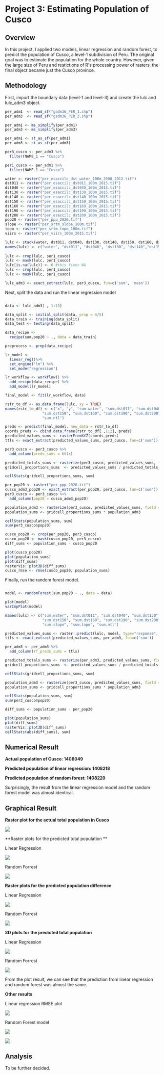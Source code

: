 # Project 3: Estimating Population of Cusco

## Overview
In this project, I applied two models, linear regression and random forest, to predict the population of Cusco, a level-1 subdivision of Peru. The original goal was to estimate the population for the whole country. However, given the large size of Peru and restictions of R's processing power of rasters, the final object became just the Cusco province.


## Methodology
First, import the boundary data (level-1 and level-3) and create the lulc and lulc_adm3 object. 

```R
per_adm1  <- read_sf("gadm36_PER_1.shp")
per_adm3  <- read_sf("gadm36_PER_3.shp")

per_adm1 <- ms_simplify(per_adm1)
per_adm3 <- ms_simplify(per_adm3)

per_adm1 <- st_as_sf(per_adm1)
per_adm3 <- st_as_sf(per_adm3)

per3_cusco <- per_adm3 %>%
  filter(NAME_1 == "Cusco")

per1_cusco <- per_adm1 %>%
  filter(NAME_1 == "Cusco")

water <- raster("per_esaccilc_dst_water_100m_2000_2012.tif")
dst011 <- raster("per_esaccilc_dst011_100m_2015.tif")
dst040 <- raster("per_esaccilc_dst040_100m_2015.tif")
dst130 <- raster("per_esaccilc_dst130_100m_2015.tif")
dst140 <- raster("per_esaccilc_dst140_100m_2015.tif")
dst150 <- raster("per_esaccilc_dst150_100m_2015.tif")
dst160 <- raster("per_esaccilc_dst160_100m_2015.tif")
dst190 <- raster("per_esaccilc_dst190_100m_2015.tif")
dst200 <- raster("per_esaccilc_dst200_100m_2015.tif")
pop20 <- raster("per_ppp_2020.tif")
slope <- raster("per_srtm_slope_100m.tif")
topo <- raster("per_srtm_topo_100m.tif")
viirs <- raster("per_viirs_100m_2015.tif")

lulc <- stack(water, dst011, dst040, dst130, dst140, dst150, dst160, dst190, dst200, pop20, slope, topo, viirs)
names(lulc) <- c("water", "dst011", "dst040", "dst130", "dst140","dst150", "dst160","dst190", "dst200", "pop20", "slope", "topo", "ntl")
 
lulc <- crop(lulc, per1_cusco)
lulc <- mask(lulc, per1_cusco)
lulc[is.na(lulc)] <- 0 #this fixes NA
lulc <- crop(lulc, per1_cusco)
lulc <- mask(lulc, per1_cusco)

lulc_adm3 <- exact_extract(lulc, per3_cusco, fun=c('sum', 'mean'))

```

Next, split the data and run the linear regression model

```R

data <- lulc_adm3[ , 1:13]

data_split <- initial_split(data, prop = 4/5)
data_train <- training(data_split)
data_test <- testing(data_split)

data_recipe <- 
  recipe(sum.pop20 ~ ., data = data_train)

preprocess <- prep(data_recipe)

lr_model <- 
  linear_reg()%>%
  set_engine("lm") %>%
  set_mode("regression")

lr_workflow <- workflow() %>%
  add_recipe(data_recipe) %>%
  add_model(lr_model)

final_model <- fit(lr_workflow, data)

rstr_to_df <- as.data.frame(lulc, xy = TRUE)
names(rstr_to_df) <- c("x", "y", "sum.water", "sum.dst011", "sum.dst040", "sum.dst130", "sum.dst140", 
                 "sum.dst150", "sum.dst160", "sum.dst190", "sum.dst200", "sum.pop19", "sum.slope", "sum.topo",
                 "sum.ntl")

preds <- predict(final_model, new_data = rstr_to_df)
coords_preds <- cbind.data.frame(rstr_to_df[ ,1:2], preds)
predicted_values_sums <- rasterFromXYZ(coords_preds)
ttls <- exact_extract(predicted_values_sums, per3_cusco, fun=c('sum'))

per3_cusco <- per3_cusco %>%
  add_column(preds_sums = ttls)

predicted_totals_sums <- rasterize(per3_cusco, predicted_values_sums, field = "preds_sums")
gridcell_proportions_sums  <- predicted_values_sums / predicted_totals_sums

cellStats(gridcell_proportions_sums, sum)

per_pop20 <- raster("per_ppp_2020.tif")
cusco_adm3_pop20 <- exact_extract(per_pop20, per3_cusco, fun=c('sum'))
per3_cusco <- per3_cusco %>%
  add_column(pop20 = cusco_adm3_pop20)

population_adm3 <- rasterize(per3_cusco, predicted_values_sums, field = "pop20")
population_sums <- gridcell_proportions_sums * population_adm3

cellStats(population_sums, sum)
sum(per3_cusco$pop20)

cusco_pop20 <- crop(per_pop20, per3_cusco)
cusco_pop20 <- mask(cusco_pop20, per3_cusco)
diff_sums <- population_sums - cusco_pop20

plot(cusco_pop20)
plot(population_sums)
plot(diff_sums)
rasterVis::plot3D(diff_sums)
cusco_rmse <- rmse(cusco_pop20, population_sums)

```

Finally, run the random forest model.

```R

model <- randomForest(sum.pop20 ~ ., data = data)

plot(model)
varImpPlot(model)

names(lulc) <- c("sum.water", "sum.dst011", "sum.dst040", "sum.dst130", "sum.dst140", 
                 "sum.dst150", "sum.dst160", "sum.dst190", "sum.dst200", "sum.pop20", 
                 "sum.slope", "sum.topo", "sum.ntl")

predicted_values_sums <- raster::predict(lulc, model, type="response", progress="window")
ttls <- exact_extract(predicted_values_sums, per_adm3, fun=c('sum'))

per_adm3 <- per_adm3 %>%
  add_column(rf_preds_sums = ttls)

predicted_totals_sums <- rasterize(per_adm3, predicted_values_sums, field = "rf_preds_sums")
gridcell_proportions_sums  <- predicted_values_sums / predicted_totals_sums

cellStats(gridcell_proportions_sums, sum)

population_adm3 <- rasterize(per3_cusco, predicted_values_sums, field = "pop20")
population_sums <- gridcell_proportions_sums * population_adm3

cellStats(population_sums, sum)
sum(per3_cusco$pop20)

diff_sums <- population_sums - per_pop20

plot(population_sums)
plot(diff_sums)
rasterVis::plot3D(diff_sums)
cellStats(abs(diff_sums), sum)

```


## Numerical Result
**Actual population of Cusco: 1408049**

**Predicted population of linear regression: 1408218**

**Predicted population of random forest: 1408220**

Surprisingly, the result from the linear regression model and the random forest model was almost identical. 


## Graphical Result
**Raster plot for the actual total population in Cusco**

![](./Project3/Cusco_pop20.png)

**Raster plots for the predicted total population **

Linear Regression    

![](./Project3/lr_Cusco_popsum.png)     

Random Forrest

![](./Project3/rf_Cusco_popsum.png)


**Raster plots for the predicted population difference**

Linear Regression    

![](./Project3/lr_Cusco_popdiff.png)     

Random Forrest

![](./Project3/rf_Cusco_popdiff.png)


**3D plots for the predicted total population**

Linear Regression    

![](./Project3/lr_Cusco_diff3D.png)     

Random Forrest

![](./Project3/rf_Cusco_diff3D.png)


From the plot result, we can see that the prediction from linear regression and random forest was almost the same.


**Other results**

Linear regression RMSE plot

![](./Project3/lr_Cusco_rmse.png)

Random Forest model

![](./Project3/rf_Cusco_model.png)

![](./Project3/rf_Cusco_varIm.png)


## Analysis

To be further decided. 
